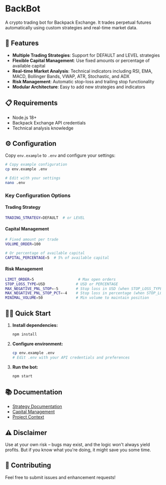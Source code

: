 # BackBot

A crypto trading bot for Backpack Exchange. It trades perpetual futures automatically using custom strategies and real-time market data.

## 🚀 Features

- **Multiple Trading Strategies**: Support for DEFAULT and LEVEL strategies
- **Flexible Capital Management**: Use fixed amounts or percentage of available capital
- **Real-time Market Analysis**: Technical indicators including RSI, EMA, MACD, Bollinger Bands, VWAP, ATR, Stochastic, and ADX
- **Risk Management**: Automatic stop-loss and trailing stop functionality
- **Modular Architecture**: Easy to add new strategies and indicators

## 📋 Requirements

- Node.js 18+
- Backpack Exchange API credentials
- Technical analysis knowledge

## ⚙️ Configuration

Copy `env.example` to `.env` and configure your settings:

```bash
# Copy example configuration
cp env.example .env

# Edit with your settings
nano .env
```

### Key Configuration Options

#### Trading Strategy
```bash
TRADING_STRATEGY=DEFAULT  # or LEVEL
```

#### Capital Management
```bash
# Fixed amount per trade
VOLUME_ORDER=100

# Or percentage of available capital
CAPITAL_PERCENTAGE=5  # 5% of available capital
```

#### Risk Management
```bash
LIMIT_ORDER=5                    # Max open orders
STOP_LOSS_TYPE=USD              # USD or PERCENTAGE
MAX_NEGATIVE_PNL_STOP=-5        # Stop loss in USD (when STOP_LOSS_TYPE=USD)
MAX_NEGATIVE_PNL_STOP_PCT=-4    # Stop loss in percentage (when STOP_LOSS_TYPE=PERCENTAGE)
MINIMAL_VOLUME=50               # Min volume to maintain position
```

## 🏃‍♂️ Quick Start

1. **Install dependencies:**
   ```bash
   npm install
   ```

2. **Configure environment:**
   ```bash
   cp env.example .env
   # Edit .env with your API credentials and preferences
   ```

3. **Run the bot:**
   ```bash
   npm start
   ```

## 📚 Documentation

- [Strategy Documentation](docs/strategies.md)
- [Capital Management](docs/capital-management.md)
- [Project Context](docs/context.md)

## ⚠️ Disclaimer

Use at your own risk – bugs may exist, and the logic won't always yield profits. But if you know what you're doing, it might save you some time.

## 🤝 Contributing

Feel free to submit issues and enhancement requests!

